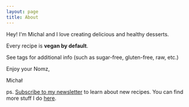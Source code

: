 ```yaml
---
layout: page
title: About
---
```

Hey! I'm Michal and I love creating delicious and healthy desserts.

Every recipe is **vegan by default**. 

See tags for additional info (such as sugar-free, gluten-free, raw, etc.)

Enjoy your Nomz,

Michał

ps. [Subscribe to my newsletter](https://mindjuggling.substack.com) to learn about new recipes. You can find more stuff I do [here](https://michalkorzonek.com).
